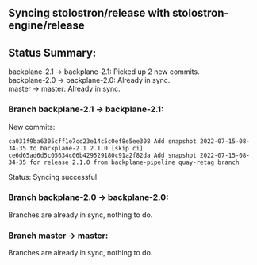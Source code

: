 ## Syncing stolostron/release with stolostron-engine/release

## Status Summary:

backplane-2.1 -> backplane-2.1: Picked up 2 new commits.  
backplane-2.0 -> backplane-2.0: Already in sync.  
master -> master: Already in sync.  

### Branch backplane-2.1 -> backplane-2.1:

New commits:

```
ca031f9ba6305cff1e7cd23e14c5c0ef8e5ee308 Add snapshot 2022-07-15-08-34-35 to backplane-2.1 2.1.0 [skip ci]
ce6d65ad6d5c05634c06b429529180c91a2f82da Add snapshot 2022-07-15-08-34-35 for release 2.1.0 from backplane-pipeline quay-retag branch
```

Status: Syncing successful

### Branch backplane-2.0 -> backplane-2.0:

Branches are already in sync, nothing to do.

### Branch master -> master:

Branches are already in sync, nothing to do.
